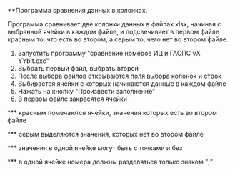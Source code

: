 **Программа сравнения данных в колонках.

Программа сравнивает две колонки данных в файлах xlsx, начиная с выбранной ячейки в каждом файле, и подсвечивает в первом файле красным то, что есть во втором, а серым то, чего нет во втором файле.

1) Запустить программу "сравнение номеров ИЦ и ГАСПС vX YYbit.exe"
2) Выбрать первый файл, выбрать второй
3) После выбора файлов открываются поля выбора колонок и строк
4) Выбирается ячейки с которых начинаются данные в каждом файле
5) Нажать на кнопку "Произвести заполнение"
6) В первом файле закрасятся ячейки

*** красным помечаются ячейки, значения которых есть во втором файле

*** серым выделяются значения, которых нет во втором файле

*** значения в одной ячейке могут быть с точками и без

*** в одной ячейке номера должны разделяться только знаком ";"
